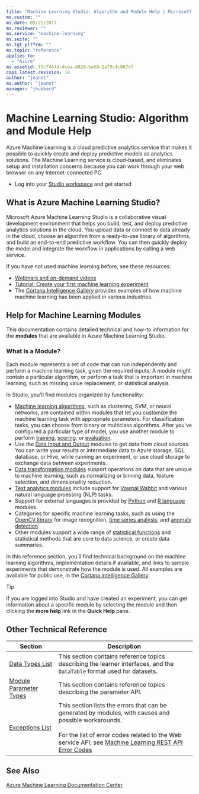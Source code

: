 ```yaml
---
title: "Machine Learning Studio: Algorithm and Module Help | Microsoft Docs"
ms.custom: ""
ms.date: 09/21/2017
ms.reviewer: ""
ms.service: "machine-learning"
ms.suite: ""
ms.tgt_pltfrm: ""
ms.topic: "reference"
applies_to: 
  - "Azure"
ms.assetid: f5c746fd-dcea-4929-ba50-2a79c4c067d7
caps.latest.revision: 18
author: "jeannt"
ms.author: "jeannt"
manager: "jhubbard"
---
```

# Machine Learning Studio: Algorithm and Module Help
Azure Machine Learning is a cloud predictive analytics service that makes it possible to quickly create and deploy predictive models as analytics solutions. The Machine Learning service is cloud-based, and eliminates setup and installation concerns because you can work through your web browser on any Internet-connected PC.

+ Log into your [Studio workspace](https://studio.azureml.net/Home) and get started
  
## What is Azure Machine Learning Studio?

Microsoft Azure Machine Learning Studio is a collaborative visual development environment that helps you build, test, and deploy predictive analytics solutions in the cloud.  You upload data or connect to data already in the cloud, choose an algorithm from a ready-to-use library of algorithms, and build an end-to-end predictive workflow. You can then quickly deploy the model and integrate the workflow in applications by calling a web service.

If you have not used machine learning before, see these resources:
+ [Webinars and on-demand videos](https://gallery.cortanaintelligence.com/learnings)
+ [Tutorial: Create your first machine learning experiment](https://docs.microsoft.com/azure/machine-learning/machine-learning-create-experiment)
+ The [Cortana Intelligence Gallery](https://gallery.cortanaintelligence.com/) provides examples of how machine machine learning has been applied in various industries.
  
## Help for Machine Learning Modules  

This documentation contains detailed technical and how-to information for the **modules** that are available in Azure Machine Learning Studio. 

### What Is a Module?

Each module represents a set of code that can run independently and perform a machine learning task, given the required inputs. A module might contain a particular algorithm, or perform a task that is important in machine learning, such as missing value replacement, or statistical analysis. 
 
In Studio, you'll find modules organized by functionality:
 
 + [Machine learning algorithms](machine-learning-modules.md), such as clustering, SVM, or neural networks, are contained within modules that let you customize the machine learning task with appropriate parameters. For classification tasks, you can choose from binary or multiclass algorithms. After you've configured a particular type of model, you use another module to perform [training](machine-learning-train.md), [scoring](machine-learning-score.md), or [evaluation](machine-learning-evaluate.md). 
 + Use the [Data Input and Output](data-input-and-output.md) modules to get data from cloud sources. You can write your results or intermediate data to Azure storage, SQL database, or Hive, while running an experiment, or use cloud storage to exchange data between experiments.  
 + [Data transformation modules](data-transformation.md) support operations on data that are unique to machine learning, such as normalizing or binning data, feature selection, and dimensionality reduction.
 + [Text analytics modules](text-analytics.md) include support for [Vowpal Wabbit](train-vowpal-wabbit-version-8-model.md) and various natural language proessing (NLP) tasks.
 + Support for external languages is provided by [Python](python-language-modules.md) and [R language](r-language-modules.md) modules. 
 + Categories for specific machine learning tasks, such as using the [OpenCV library](opencv-library-modules.md) for image recognition, [time series analysis](time-series.md), and [anomaly detection](anomaly-detection.md).
+ Other modules support a wide range of [statistical functions](statistical-functions.md) and statistical methods that are core to data science, or create data summaries. 
  
In this reference section, you'll find technical background on the machine learning algorithms,  implementation details if available, and links to sample experiments that demonstrate how the module is used. All examples are available for public use, in the [Cortana Intelligence Gallery](https://gallery.cortanaintelligence.com).  

 > [!TIP]
 > If you are logged into Studio and have created an experiment, you can get information about a specific module by selecting the module and then clicking the **more help** link in the **Quick Help** pane.  
 

## Other Technical Reference

|Section|Description|  
|-------------|-----------------|  
|[Data Types List](machine-learning-module-data-types.md#types)|This section contains reference topics describing the learner interfaces, and  the `DataTable` format used for datasets.|  
|[Module Parameter Types](machine-learning-module-parameter-types.md)|This section contains reference topics describing the parameter API.|  
|[Exceptions List](machine-learning-module-error-codes.md#errors)|This section lists the errors that can be generated by modules, with causes and possible workarounds.<br /><br /> For the list of error codes related to the Web service API, see [Machine Learning REST API Error Codes](http://msdn.microsoft.com/library/0eccb2eb-27a1-407e-88a9-2092dba847e0)|  

    
## See Also  
 [Azure Machine Learning Documentation Center](http://azure.microsoft.com/documentation/services/machine-learning/)